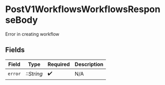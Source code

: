 # PostV1WorkflowsWorkflowsResponseBody

Error in creating workflow


## Fields

| Field              | Type               | Required           | Description        |
| ------------------ | ------------------ | ------------------ | ------------------ |
| `error`            | *::String*         | :heavy_check_mark: | N/A                |